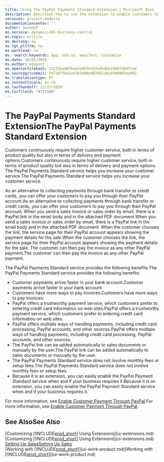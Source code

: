 ```yaml
---
title: Using the PayPal Payments Standard Extension | Microsoft Docs
description: Describes how to use the extension to enable customers to make payments with PayPal.
services: project-madeira
documentationcenter: ''
author: SorenGP
ms.service: dynamics365-business-central
ms.topic: article
ms.devlang: na
ms.tgt_pltfrm: na
ms.workload: na
ms. search.keywords: app, add-in, manifest, customize
ms.date: 10/01/2020
ms.author: edupont
ms.openlocfilehash: 12215ba987bee5a95fbf97e4b4bb190972bdf14b
ms.sourcegitcommit: 2e7307fbe1eb3b34d0ad9356226a19409054a402
ms.translationtype: HT
ms.contentlocale: en-CA
ms.lasthandoff: 12/17/2020
ms.locfileid: "4757168"
---
```

# <a name="the-paypal-payments-standard-extension"></a><span data-ttu-id="16f6c-103">The PayPal Payments Standard Extension</span><span class="sxs-lookup"><span data-stu-id="16f6c-103">The PayPal Payments Standard Extension</span></span>
<span data-ttu-id="16f6c-104">Customers continuously require higher customer service, both in terms of product quality but also in terms of delivery and payment options.</span><span class="sxs-lookup"><span data-stu-id="16f6c-104">Customers continuously require higher customer service, both in terms of product quality but also in terms of delivery and payment options.</span></span> <span data-ttu-id="16f6c-105">The PayPal Payments Standard service helps you increase your customer service.</span><span class="sxs-lookup"><span data-stu-id="16f6c-105">The PayPal Payments Standard service helps you increase your customer service.</span></span>

<span data-ttu-id="16f6c-106">As an alternative to collecting payments through bank transfer or credit cards, you can offer your customers to pay you through their PayPal account.</span><span class="sxs-lookup"><span data-stu-id="16f6c-106">As an alternative to collecting payments through bank transfer or credit cards, you can offer your customers to pay you through their PayPal account.</span></span> <span data-ttu-id="16f6c-107">When you send a sales invoice or sales order by email, there is a PayPal link in the email body and in the attached PDF document.</span><span class="sxs-lookup"><span data-stu-id="16f6c-107">When you send a sales invoice or sales order by email, there is a PayPal link in the email body and in the attached PDF document.</span></span> <span data-ttu-id="16f6c-108">When the customer chooses the link, the service page for their PayPal account appears showing the payment details for the sale.</span><span class="sxs-lookup"><span data-stu-id="16f6c-108">When the customer chooses the link, the service page for their PayPal account appears showing the payment details for the sale.</span></span> <span data-ttu-id="16f6c-109">The customer can then pay the invoice as any other PayPal payment.</span><span class="sxs-lookup"><span data-stu-id="16f6c-109">The customer can then pay the invoice as any other PayPal payment.</span></span>

<span data-ttu-id="16f6c-110">The PayPal Payments Standard service provides the following benefits:</span><span class="sxs-lookup"><span data-stu-id="16f6c-110">The PayPal Payments Standard service provides the following benefits:</span></span>

* <span data-ttu-id="16f6c-111">Customer payments arrive faster in your bank account.</span><span class="sxs-lookup"><span data-stu-id="16f6c-111">Customer payments arrive faster in your bank account.</span></span>
* <span data-ttu-id="16f6c-112">Customers have more ways to pay invoices.</span><span class="sxs-lookup"><span data-stu-id="16f6c-112">Customers have more ways to pay invoices.</span></span>
* <span data-ttu-id="16f6c-113">PayPal offers a trustworthy payment service, which customers prefer to entering credit card information on web sites.</span><span class="sxs-lookup"><span data-stu-id="16f6c-113">PayPal offers a trustworthy payment service, which customers prefer to entering credit card information on web sites.</span></span>
* <span data-ttu-id="16f6c-114">PayPal offers multiple ways of handling payments, including credit card processing, PayPal accounts, and other sources.</span><span class="sxs-lookup"><span data-stu-id="16f6c-114">PayPal offers multiple ways of handling payments, including credit card processing, PayPal accounts, and other sources.</span></span>
* <span data-ttu-id="16f6c-115">The PayPal link can be added automatically to sales documents or manually by the user.</span><span class="sxs-lookup"><span data-stu-id="16f6c-115">The PayPal link can be added automatically to sales documents or manually by the user.</span></span>
* <span data-ttu-id="16f6c-116">The PayPal Payments Standard service does not involve monthly fees or setup fees.</span><span class="sxs-lookup"><span data-stu-id="16f6c-116">The PayPal Payments Standard service does not involve monthly fees or setup fees.</span></span>
* <span data-ttu-id="16f6c-117">Because it is an extension, you can easily enable the PayPal Payment Standard service when and if your business requires it.</span><span class="sxs-lookup"><span data-stu-id="16f6c-117">Because it is an extension, you can easily enable the PayPal Payment Standard service when and if your business requires it.</span></span>  

<span data-ttu-id="16f6c-118">For more information, see [Enable Customer Payment Through PayPal](sales-how-enable-payment-service-extensions.md).</span><span class="sxs-lookup"><span data-stu-id="16f6c-118">For more information, see [Enable Customer Payment Through PayPal](sales-how-enable-payment-service-extensions.md).</span></span>

## <a name="see-also"></a><span data-ttu-id="16f6c-119">See Also</span><span class="sxs-lookup"><span data-stu-id="16f6c-119">See Also</span></span>
<span data-ttu-id="16f6c-120">[Customizing [!INCLUDE[prod_short](includes/prod_short.md)] Using Extensions](ui-extensions.md)</span><span class="sxs-lookup"><span data-stu-id="16f6c-120">[Customizing [!INCLUDE[prod_short](includes/prod_short.md)] Using Extensions](ui-extensions.md)</span></span>  
[<span data-ttu-id="16f6c-121">Setting Up Sales</span><span class="sxs-lookup"><span data-stu-id="16f6c-121">Setting Up Sales</span></span>](sales-setup-sales.md)  
<span data-ttu-id="16f6c-122">[Working with [!INCLUDE[prod_short](includes/prod_short.md)]](ui-work-product.md)</span><span class="sxs-lookup"><span data-stu-id="16f6c-122">[Working with [!INCLUDE[prod_short](includes/prod_short.md)]](ui-work-product.md)</span></span>
